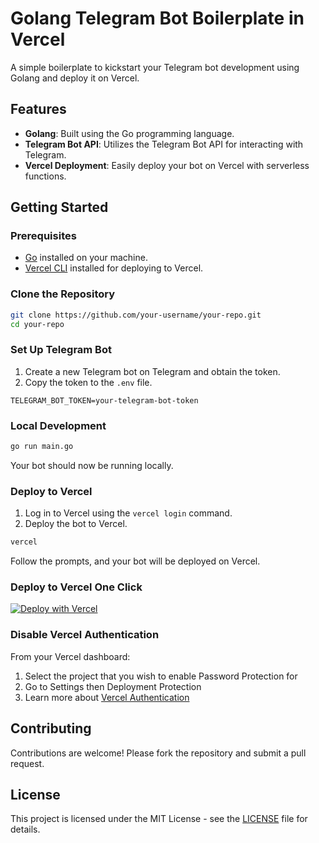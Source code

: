 # Golang Telegram Bot Boilerplate in Vercel

A simple boilerplate to kickstart your Telegram bot development using Golang and deploy it on Vercel.

## Features

- **Golang**: Built using the Go programming language.
- **Telegram Bot API**: Utilizes the Telegram Bot API for interacting with Telegram.
- **Vercel Deployment**: Easily deploy your bot on Vercel with serverless functions.

## Getting Started

### Prerequisites

- [Go](https://golang.org/) installed on your machine.
- [Vercel CLI](https://vercel.com/download) installed for deploying to Vercel.

### Clone the Repository

```bash
git clone https://github.com/your-username/your-repo.git
cd your-repo
```

### Set Up Telegram Bot

1. Create a new Telegram bot on Telegram and obtain the token.
2. Copy the token to the `.env` file.

```env
TELEGRAM_BOT_TOKEN=your-telegram-bot-token
```

### Local Development

```bash
go run main.go
```

Your bot should now be running locally.

### Deploy to Vercel

1. Log in to Vercel using the `vercel login` command.
2. Deploy the bot to Vercel.

```bash
vercel
```

Follow the prompts, and your bot will be deployed on Vercel.

### Deploy to Vercel One Click
[![Deploy with Vercel](https://vercel.com/button)](https://vercel.com/new/clone?repository-url=https%3A%2F%2Fgithub.com%2Ffrasnym%2Fgo-telegram-bot-vercel-boilerplate&env=TELEGRAM_BOT_TOKEN,PORT&envDescription=TELEGRAM_BOT_TOKEN%20is%20needed%2C%20you%20can%20ask%20BotFather%20for%20it&envLink=https%3A%2F%2Ft.me%2FBotFather&project-name=go-telegram-bot-vercel-boilerplate&repository-name=go-telegram-bot-vercel-boilerplate)

### Disable Vercel Authentication
From your Vercel dashboard:
1. Select the project that you wish to enable Password Protection for
2. Go to Settings then Deployment Protection
3. Learn more about [Vercel Authentication](https://vercel.com/docs/security/deployment-protection/methods-to-protect-deployments/vercel-authentication)

## Contributing

Contributions are welcome! Please fork the repository and submit a pull request.

## License

This project is licensed under the MIT License - see the [LICENSE](LICENSE) file for details.
